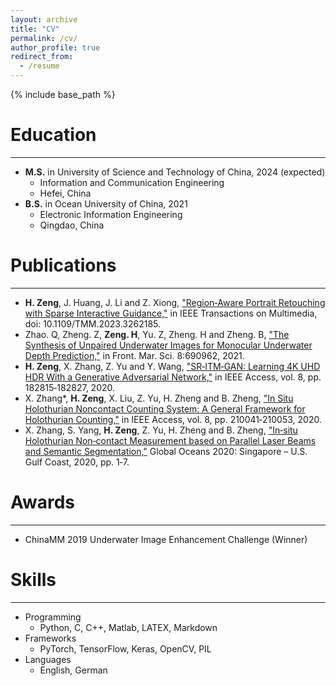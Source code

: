 ```yaml
---
layout: archive
title: "CV"
permalink: /cv/
author_profile: true
redirect_from:
  - /resume
---
```


{% include base_path %}


Education
======
---
* **M.S.** in University of Science and Technology of China, 2024 (expected)  
  * Information and Communication Engineering  
  * Hefei, China
* **B.S.** in Ocean University of China, 2021  
  * Electronic Information Engineering
  * Qingdao, China


Publications
======
---
* **H. Zeng**, J. Huang, J. Li and Z. Xiong, ["Region‑Aware Portrait Retouching with Sparse Interactive Guidance,"](https://ieeexplore.ieee.org/document/10081407/) in IEEE Transactions on Multimedia,
doi: 10.1109/TMM.2023.3262185.
* Zhao. Q, Zheng. Z, **Zeng. H**, Yu. Z, Zheng. H and Zheng. B, ["The Synthesis of Unpaired Underwater Images for Monocular Underwater Depth
Prediction,"](https://www.frontiersin.org/articles/10.3389/fmars.2021.690962/full) in Front. Mar. Sci. 8:690962, 2021.
* **H. Zeng**, X. Zhang, Z. Yu and Y. Wang, ["SR‑ITM‑GAN: Learning 4K UHD HDR With a Generative Adversarial Network,"](https://ieeexplore.ieee.org/document/9212411) in IEEE Access, vol. 8, pp.
182815‑182827, 2020.
* X. Zhang*, **H. Zeng**, X. Liu, Z. Yu, H. Zheng and B. Zheng, ["In Situ Holothurian Noncontact Counting System: A General Framework for
Holothurian Counting,"](https://ieeexplore.ieee.org/document/9261353) in IEEE Access, vol. 8, pp. 210041‑210053, 2020.
* X. Zhang, S. Yang, **H. Zeng**, Z. Yu, H. Zheng and B. Zheng, ["In‑situ Holothurian Non‑contact Measurement based on Parallel Laser Beams and
Semantic Segmentation,"](https://ieeexplore.ieee.org/document/9389008) Global Oceans 2020: Singapore – U.S. Gulf Coast, 2020, pp. 1‑7.


[//]: # (Pending Patents)

[//]: # (======)

[//]: # (---)

[//]: # (* Holothurian Measurement based on Parallel Laser Beams and Semantic Segmentation, CN112132884A )

[//]: # ( )

Awards
======
---
* ChinaMM 2019 Underwater Image Enhancement Challenge (Winner) 

[//]: # (* National Artificial Intelligence Challenge on 4K UHD HDR &#40;Ranked top 15%&#41;)
  

Skills
======
---
* Programming
  * Python, C, C++, Matlab, LATEX, Markdown
* Frameworks 
  * PyTorch, TensorFlow, Keras, OpenCV, PIL
* Languages
  * English, German

